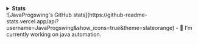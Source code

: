 <details>
<summary>
  <b>Stats</b>
</summary>

<div>

<span><img width="400px" height="158px" src="https://github-readme-stats.vercel.app/api?username=tais993&theme=github_dark&show_icons=true" alt="Stats Tais993 on Github" /></span>
<span><img width="260px" height="158px" src="https://github-readme-stats.vercel.app/api/top-langs/?username=tais993&theme=github_dark&langs_count=10" alt="Most used languages Tais993 on Github" /></span>
</div>

### Including private contributions

<div>

<p><img src="https://github-readme-streak-stats.herokuapp.com/?user=tais993&theme=dark" alt="tais993" /></p>
<span><img width="400px" height="158px" src="https://github-readme-stats.vercel.app/api?username=tais993&theme=github_dark&show_icons=true&count_private=true"  alt="GitHub Stats including all private contributions"/></span>
</div>

</details>
![JavaProgswing's GitHub stats](https://github-readme-stats.vercel.app/api?username=JavaProgswing&show_icons=true&theme=slateorange)
- 🔭 I’m currently working on java automation.


